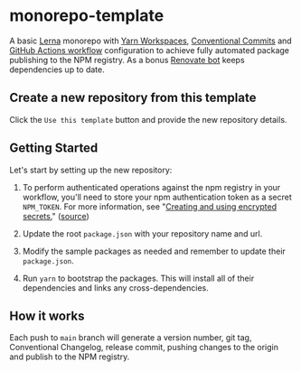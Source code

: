 # monorepo-template

A basic [Lerna](https://lerna.js.org/) monorepo with [Yarn Workspaces](https://classic.yarnpkg.com/en/docs/workspaces/), [Conventional Commits](https://www.conventionalcommits.org/en/v1.0.0/) and [GitHub Actions workflow](https://github.com/features/actions) configuration to achieve fully automated package publishing to the NPM registry. As a bonus [Renovate bot](https://github.com/marketplace/renovate) keeps dependencies up to date.

## Create a new repository from this template

Click the `Use this template` button and provide the new repository details.

## Getting Started

Let's start by setting up the new repository:

1. To perform authenticated operations against the npm registry in your workflow, you'll need to store your npm authentication token as a secret `NPM_TOKEN`. For more information, see "[Creating and using encrypted secrets.](https://docs.github.com/en/actions/reference/encrypted-secrets)" ([source](https://docs.github.com/en/actions/guides/publishing-nodejs-packages#publishing-packages-to-the-npm-registry))

1. Update the root `package.json` with your repository name and url.

1. Modify the sample packages as needed and remember to update their `package.json`.

1. Run `yarn` to bootstrap the packages. This will install all of their dependencies and links any cross-dependencies.

## How it works

Each push to `main` branch will generate a version number, git tag, Conventional Changelog, release commit, pushing changes to the origin and publish to the NPM registry.

